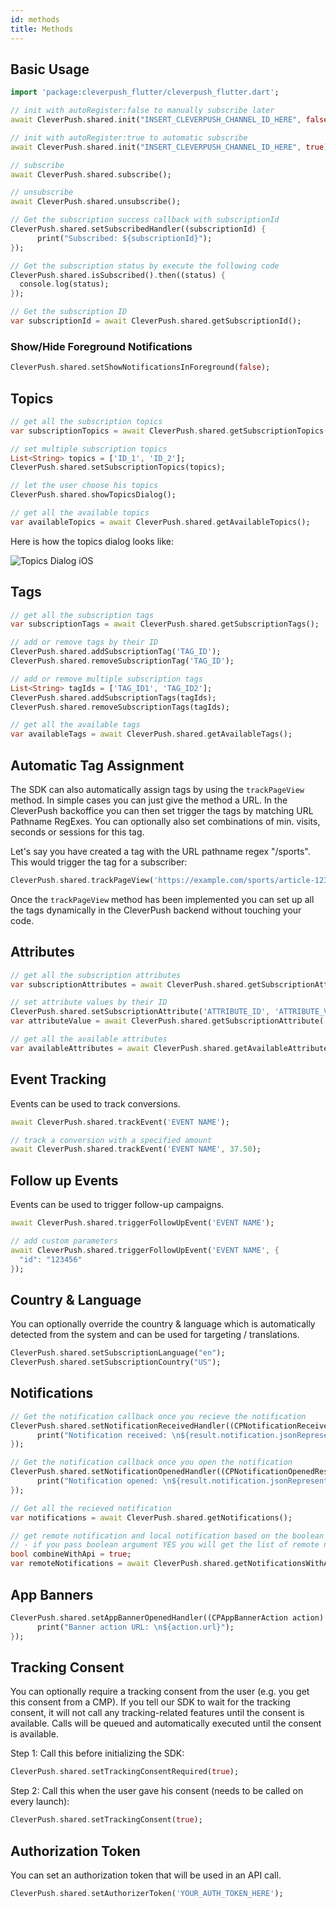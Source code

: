 ```yaml
---
id: methods
title: Methods
---
```


## Basic Usage
```dart
import 'package:cleverpush_flutter/cleverpush_flutter.dart';

// init with autoRegister:false to manually subscribe later
await CleverPush.shared.init("INSERT_CLEVERPUSH_CHANNEL_ID_HERE", false);

// init with autoRegister:true to automatic subscribe 
await CleverPush.shared.init("INSERT_CLEVERPUSH_CHANNEL_ID_HERE", true);

// subscribe 
await CleverPush.shared.subscribe();

// unsubscribe 
await CleverPush.shared.unsubscribe();

// Get the subscription success callback with subscriptionId 
CleverPush.shared.setSubscribedHandler((subscriptionId) {
      print("Subscribed: ${subscriptionId}");
});

// Get the subscription status by execute the following code
CleverPush.shared.isSubscribed().then((status) {
  console.log(status);
});

// Get the subscription ID 
var subscriptionId = await CleverPush.shared.getSubscriptionId();
```

### Show/Hide Foreground Notifications

```dart
CleverPush.shared.setShowNotificationsInForeground(false);
```


## Topics
```dart
// get all the subscription topics
var subscriptionTopics = await CleverPush.shared.getSubscriptionTopics();

// set multiple subscription topics
List<String> topics = ['ID_1', 'ID_2'];
CleverPush.shared.setSubscriptionTopics(topics);

// let the user choose his topics
CleverPush.shared.showTopicsDialog();

// get all the available topics
var availableTopics = await CleverPush.shared.getAvailableTopics();
```
Here is how the topics dialog looks like:

![Topics Dialog iOS](https://developers.cleverpush.com/img/topics-dialog-ios.png)


## Tags
```dart
// get all the subscription tags
var subscriptionTags = await CleverPush.shared.getSubscriptionTags();

// add or remove tags by their ID
CleverPush.shared.addSubscriptionTag('TAG_ID');
CleverPush.shared.removeSubscriptionTag('TAG_ID');

// add or remove multiple subscription tags
List<String> tagIds = ['TAG_ID1', 'TAG_ID2'];
CleverPush.shared.addSubscriptionTags(tagIds);
CleverPush.shared.removeSubscriptionTags(tagIds);

// get all the available tags
var availableTags = await CleverPush.shared.getAvailableTags();
```

## Automatic Tag Assignment

The SDK can also automatically assign tags by using the `trackPageView` method. In simple cases you can just give the method a URL. In the CleverPush backoffice you can then set trigger the tags by matching URL Pathname RegExes. You can optionally also set combinations of min. visits, seconds or sessions for this tag.

Let's say you have created a tag with the URL pathname regex "/sports". This would trigger the tag for a subscriber:


```dart
CleverPush.shared.trackPageView('https://example.com/sports/article-123123');
```

Once the `trackPageView` method has been implemented you can set up all the tags dynamically in the CleverPush backend without touching your code.


## Attributes
```dart
// get all the subscription attributes
var subscriptionAttributes = await CleverPush.shared.getSubscriptionAttributes();

// set attribute values by their ID
CleverPush.shared.setSubscriptionAttribute('ATTRIBUTE_ID', 'ATTRIBUTE_VALUE');
var attributeValue = await CleverPush.shared.getSubscriptionAttribute('ATTRIBUTE_ID');

// get all the available attributes
var availableAttributes = await CleverPush.shared.getAvailableAttributes();
```


## Event Tracking

Events can be used to track conversions.

```dart
await CleverPush.shared.trackEvent('EVENT NAME');

// track a conversion with a specified amount
await CleverPush.shared.trackEvent('EVENT NAME', 37.50);
```


## Follow up Events

Events can be used to trigger follow-up campaigns.

```dart
await CleverPush.shared.triggerFollowUpEvent('EVENT NAME');

// add custom parameters
await CleverPush.shared.triggerFollowUpEvent('EVENT NAME', {
  "id": "123456"
});
```


## Country & Language

You can optionally override the country & language which is automatically detected from the system and can be used for targeting / translations.

```dart
CleverPush.shared.setSubscriptionLanguage("en");
CleverPush.shared.setSubscriptionCountry("US");
```


## Notifications

```dart
// Get the notification callback once you recieve the notification 
CleverPush.shared.setNotificationReceivedHandler((CPNotificationReceivedResult result) {
      print("Notification received: \n${result.notification.jsonRepresentation()}");
});

// Get the notification callback once you open the notification
CleverPush.shared.setNotificationOpenedHandler((CPNotificationOpenedResult result) {
      print("Notification opened: \n${result.notification.jsonRepresentation()}");
});

// Get all the recieved notification
var notifications = await CleverPush.shared.getNotifications();

// get remote notification and local notification based on the boolean argument.
// - if you pass boolean argument YES you will get the list of remote notification else you will get the locally stored notification.
bool combineWithApi = true;
var remoteNotifications = await CleverPush.shared.getNotificationsWithApi(combineWithApi);
```

## App Banners

```dart
CleverPush.shared.setAppBannerOpenedHandler((CPAppBannerAction action) {
      print("Banner action URL: \n${action.url}");
});
```


## Tracking Consent

You can optionally require a tracking consent from the user (e.g. you get this consent from a CMP). If you tell our SDK to wait for the tracking consent, it will not call any tracking-related features until the consent is available. Calls will be queued and automatically executed until the consent is available.

Step 1: Call this before initializing the SDK:

```dart
CleverPush.shared.setTrackingConsentRequired(true);
```

Step 2: Call this when the user gave his consent (needs to be called on every launch):

```dart
CleverPush.shared.setTrackingConsent(true);
```

## Authorization Token

You can set an authorization token that will be used in an API call.

```dart
CleverPush.shared.setAuthorizerToken('YOUR_AUTH_TOKEN_HERE');
```
